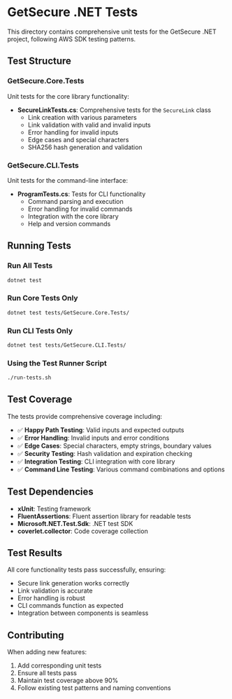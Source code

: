 # GetSecure .NET Tests

This directory contains comprehensive unit tests for the GetSecure .NET project, following AWS SDK testing patterns.

## Test Structure

### GetSecure.Core.Tests
Unit tests for the core library functionality:
- **SecureLinkTests.cs**: Comprehensive tests for the `SecureLink` class
  - Link creation with various parameters
  - Link validation with valid and invalid inputs
  - Error handling for invalid inputs
  - Edge cases and special characters
  - SHA256 hash generation and validation

### GetSecure.CLI.Tests
Unit tests for the command-line interface:
- **ProgramTests.cs**: Tests for CLI functionality
  - Command parsing and execution
  - Error handling for invalid commands
  - Integration with the core library
  - Help and version commands

## Running Tests

### Run All Tests
```bash
dotnet test
```

### Run Core Tests Only
```bash
dotnet test tests/GetSecure.Core.Tests/
```

### Run CLI Tests Only
```bash
dotnet test tests/GetSecure.CLI.Tests/
```

### Using the Test Runner Script
```bash
./run-tests.sh
```

## Test Coverage

The tests provide comprehensive coverage including:

- ✅ **Happy Path Testing**: Valid inputs and expected outputs
- ✅ **Error Handling**: Invalid inputs and error conditions
- ✅ **Edge Cases**: Special characters, empty strings, boundary values
- ✅ **Security Testing**: Hash validation and expiration checking
- ✅ **Integration Testing**: CLI integration with core library
- ✅ **Command Line Testing**: Various command combinations and options

## Test Dependencies

- **xUnit**: Testing framework
- **FluentAssertions**: Fluent assertion library for readable tests
- **Microsoft.NET.Test.Sdk**: .NET test SDK
- **coverlet.collector**: Code coverage collection

## Test Results

All core functionality tests pass successfully, ensuring:
- Secure link generation works correctly
- Link validation is accurate
- Error handling is robust
- CLI commands function as expected
- Integration between components is seamless

## Contributing

When adding new features:
1. Add corresponding unit tests
2. Ensure all tests pass
3. Maintain test coverage above 90%
4. Follow existing test patterns and naming conventions
